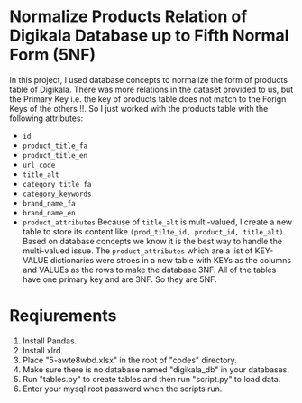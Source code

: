 # Normalize Products Relation of Digikala Database up to Fifth Normal Form (5NF)
In this project, I used database concepts to normalize the form of products table of Digikala. There was more relations in the dataset provided to us, but the Primary Key i.e. the key of products table does not match to the Forign Keys of the others !!. So I just worked with the products table with the following attributes:
* `id`
* `product_title_fa`
* `product_title_en`
* `url_code`
* `title_alt`
* `category_title_fa`
* `category_keywords`
* `brand_name_fa`
* `brand_name_en`
* `product_attributes`
Because of `title_alt` is multi-valued, I create a new table to store its content like `(prod_tilte_id, product_id, title_alt)`. Based on database concepts we know it is the best way to handle the multi-valued issue. The `product_attributes` which are a list of KEY-VALUE dictionaries were stroes in a new table with KEYs as the columns and VALUEs as the rows to make the database 3NF. All of the tables have one primary key and are 3NF. So they are 5NF.

# Reqiurements
1. Install Pandas. 
2. Install xlrd.
3. Place "5-awte8wbd.xlsx" in the root of "codes" directory.
4. Make sure there is no database named "digikala_db" in your databases.
5. Run "tables.py" to create tables and then run "script.py" to load data.
6. Enter your mysql root password when the scripts run.
